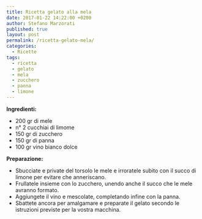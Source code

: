 ```yaml
---
title: Ricetta gelato alla mela
date: 2017-01-22 14:22:00 +0200
author: Stefano Marzorati
published: true
layout: post
permalink: /ricetta-gelato-mela/
categories:
  - Ricette
tags:
  - ricetta
  - gelato
  - mela
  - zucchero
  - panna
  - limone
---
```

**Ingredienti:**   

  - 200 gr di mele
  - n° 2 cucchiai di limome
  - 150 gr di zucchero
  - 150 gr di panna
  - 100 gr vino bianco dolce
  
**Preparazione:**   
  
* Sbucciate e private del torsolo le mele e irroratele subito con il succo di limone per evitare che anneriscano.   
* Frullatele insieme con lo zucchero, unendo anche il succo che le mele avranno formato.   
* Aggiungete il vino e mescolate, completando infine con la panna.   
* Sbattete ancora per amalgamare e preparate il gelato secondo le istruzioni previste per la vostra macchina.   